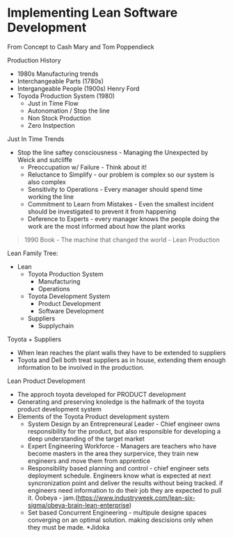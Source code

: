 # Implementing Lean Software Development
From Concept to Cash
Mary and Tom Poppendieck

Production History
* 1980s Manufacturing trends
* Interchangeable Parts (1780s)
* Intergangeable People (1900s) Henry Ford
* Toyoda Production System (1980)
  * Just in Time Flow
  * Autonomation / Stop the line
  * Non Stock Production
  * Zero Instpection

Just In Time Trends
* Stop the line saftey consciousness - Managing the Unexpected by Weick and sutcliffe
  * Preoccupation w/ Failure - Think about it!
  * Reluctance to Simplify - our problem is complex so our system is also complex
  * Sensitivity to Operations - Every manager should spend time working the line
  * Commitment to Learn from Mistakes - Even the smallest incident should be investigated to prevent it from happening
  * Deference to Experts - every manager knows the people doing the work are the most informed about how the plant works

> 1990 Book - The machine that changed the world - Lean Production

Lean Family Tree:
* Lean
  * Toyota Production System
      * Manufacturing
      * Operations
  * Toyota Development System
      * Product Development
      * Software Development
  * Suppliers
      * Supplychain
    
Toyota + Suppliers
* When lean reaches the plant walls they have to be extended to suppliers
* Toyota and Dell both treat suppliers as in house, extending them enough information to be involved in the production.

Lean Product Development 
* The approch toyota developed for PRODUCT development
* Generating and preserving knoledge is the hallmark of the toyota product development system
* Elements of the Toyota Product development system
  * System Design by an Entrepreneural Leader - Chief engineer owns responsibility for the product, but also responsible for developing a deep understanding of the target market
  * Expert Engineering Workforce - Managers are teachers who have become masters in the area they surpervice, they train new engineers and move them from apprentice
  * Responsibility based planning and control - chief engineer sets deployment schedule. Engineers know what is expected at next syncronization point and deliver the results without being tracked. if engineers need information to do their job they are expected to pull it. Oobeya - jam.(https://www.industryweek.com/lean-six-sigma/obeya-brain-lean-enterprise)
  * Set based Concurrent Engineering - multipule designe spaces converging on an optimal solution. making descisions only when they must be made. 
   *Jidoka

